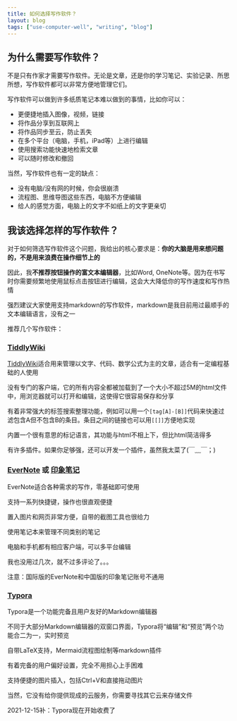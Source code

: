 ```yaml
---
title: 如何选择写作软件？
layout: blog
tags: ["use-computer-well", "writing", "blog"]
---
```


## 为什么需要写作软件？

不是只有作家才需要写作软件。无论是文章，还是你的学习笔记、实验记录、所思所想，写作软件都可以非常方便地管理它们。

写作软件可以做到许多纸质笔记本难以做到的事情，比如你可以：

- 更便捷地插入图像，视频，链接
- 将作品分享到互联网上
- 将作品同步至云，防止丢失
- 在多个平台（电脑，手机，iPad等）上进行编辑
- 使用搜索功能快速地检索文章
- 可以随时修改和撤回

当然，写作软件也有一定的缺点：

- 没有电脑/没有网的时候，你会很崩溃
- 流程图、思维导图这些东西，电脑不方便编辑
- 给人的感觉方面，电脑上的文字不如纸上的文字更亲切

## 我该选择怎样的写作软件？

对于如何筛选写作软件这个问题，我给出的核心要求是：**你的大脑是用来想问题的，不是用来浪费在操作细节上的**

因此，我**不推荐按钮操作的富文本编辑器**，比如Word, OneNote等。因为在书写时你需要频繁地使用鼠标点击按钮进行编辑，这会大大降低你的写作速度和写作热情

强烈建议大家使用支持markdown的写作软件，markdown是我目前用过最顺手的文本编辑语言，没有之一

推荐几个写作软件：

### [TiddlyWiki](https://tiddlywiki.com/)

[TiddlyWiki](https://tiddlywiki.com/)适合用来管理以文字、代码、数学公式为主的文章，适合有一定编程基础的人使用

没有专门的客户端，它的所有内容全都被加载到了一个大小不超过5M的html文件中，用浏览器就可以打开和编辑，这使得它很容易保存和分享

有着非常强大的标签搜索整理功能，例如可以用一个`[tag[A]-[B]]`代码来快速过滤包含A但不包含B的条目。条目之间的链接也可以用`[[]]`方便地实现

内置一个很有意思的标记语言，其功能与html不相上下，但比html简洁得多

有许多插件。如果你足够强，还可以开发一个插件，虽然我太菜了(￣﹏￣；)

### [EverNote](https://evernote.com/) 或 [印象笔记](https://www.yinxiang.com/)

EverNote适合各种需求的写作，零基础即可使用

支持一系列快捷键，操作也很直观便捷

置入图片和网页非常方便，自带的截图工具也很给力

使用笔记本来管理不同类别的笔记

电脑和手机都有相应客户端，可以多平台编辑

我也没用过几次，就不过多评论了。。。

注意：国际版的EverNote和中国版的印象笔记账号不通用

### [Typora](https://www.typora.io/)

Typora是一个功能完备且用户友好的Markdown编辑器

不同于大部分Markdown编辑器的双窗口界面，Typora将“编辑”和“预览”两个功能合二为一，实时预览

自带LaTeX支持，Mermaid流程图绘制等markdown插件

有着完备的用户偏好设置，完全不用担心上手困难

支持便捷的图片插入，包括Ctrl+V和直接拖动图片

当然，它没有给你提供现成的云服务，你需要寻找其它云来存储文件

2021-12-15补：Typora现在开始收费了